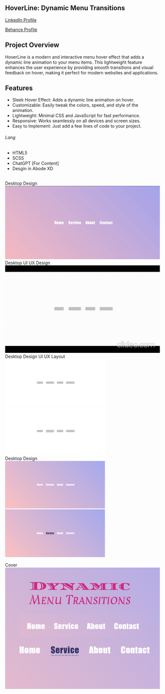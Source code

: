 ## HoverLine: Dynamic Menu Transitions

<a href="https://www.linkedin.com/in/dharmendraverma95/" target="_blank">LinkedIn Profile </a>

<a href="https://www.behance.net/dhirukumar" target="_blank">Behance Profile </a>

## Project Overview
HoverLine is a modern and interactive menu hover effect that adds a dynamic line animation to your menu items. This lightweight feature enhances the user experience by providing smooth transitions and visual feedback on hover, making it perfect for modern websites and applications.

## Features
- Sleek Hover Effect: Adds a dynamic line animation on hover.
- Customizable: Easily tweak the colors, speed, and style of the animation.
- Lightweight: Minimal CSS and JavaScript for fast performance.
- Responsive: Works seamlessly on all devices and screen sizes.
- Easy to Implement: Just add a few lines of code to your project.
  

###### Lang
<ul>
  <li>HTML5</li>
  <li>SCSS</li>
  <li>ChatGPT [For Content]</li>
  <li>Desgin in Abode XD</li>
</ul>


<br>
<span>Desktop Design</span><br/>
<a href="#" target="_blank" >
<img src="./landingPageNavBar.gif" width="575px"/>
</a>

<br>
<span>Desktop UI UX Design</span><br/>
<a href="#" target="_blank" >
<img src="./landingPageNavBarHoverUIUXLayout.gif" width="575px"/>
</a>
<br />
<span>Desktop Design UI UX Layout</span><br/>
<a href="#" target="_blank" >
<img src="./landingPageNavBarUIUXLayout.png" width="325px"/>
<img src="./landingPageNavBarHoverUIUXLayout.png" width="325px"/>

</a>
<br />
<span>Desktop Design</span><br/>
<a href="#" target="_blank" >
<img src="./landingPageNavBar.png" width="325px"/>
<img src="./landingPageNavBarHover.png" width="325px"/>
</a>

<span>Cover</span><br/>
<a href="#" target="_blank" >
<img src="./cover.png" width="575px"/>
</a>